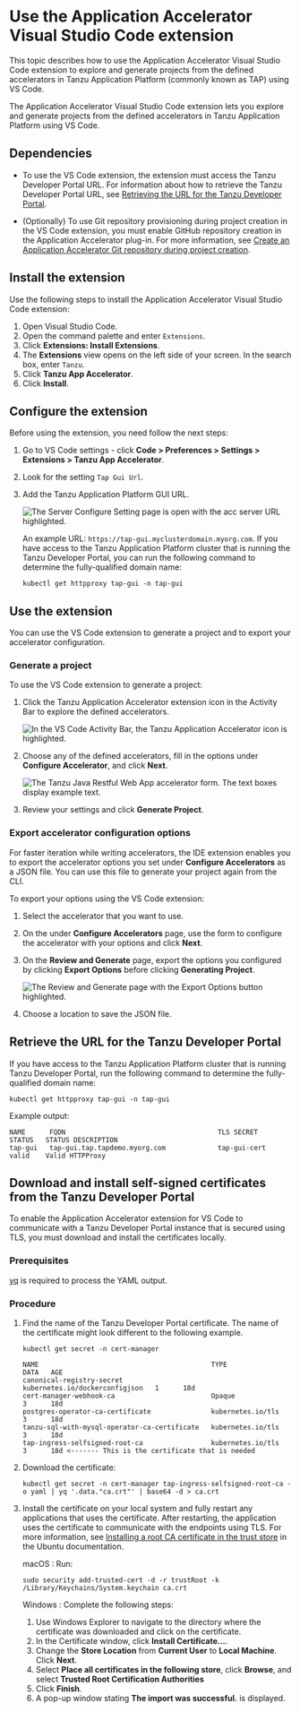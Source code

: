 # Use the Application Accelerator Visual Studio Code extension

This topic describes how to use the Application Accelerator Visual Studio Code extension to explore
and generate projects from the defined accelerators in Tanzu Application Platform (commonly known as TAP) using VS Code.

The Application Accelerator Visual Studio Code extension lets you explore and generate projects
from the defined accelerators in Tanzu Application Platform using VS Code.

## <a id="dependencies"></a> Dependencies

- To use the VS Code extension, the extension must access the Tanzu Developer Portal URL.
  For information about how to retrieve the Tanzu Developer Portal URL, see
  [Retrieving the URL for the Tanzu Developer Portal](#fqdn-tap-gui-url).

- (Optionally) To use Git repository provisioning during project creation in the VS Code extension,
you must enable GitHub repository creation in the Application Accelerator plug-in.
For more information, see [Create an Application Accelerator Git repository during project creation](../tap-gui/plugins/application-accelerator-git-repo.hbs.md).

## <a id="vs-code-app-accel-install"></a> Install the extension

Use the following steps to install the Application Accelerator Visual Studio Code extension:

1. Open Visual Studio Code.
1. Open the command palette and enter `Extensions`.
1. Click **Extensions: Install Extensions**.
1. The **Extensions** view opens on the left side of your screen. In the search box, enter `Tanzu`.
1. Click **Tanzu App Accelerator**.
1. Click **Install**.

## <a id="configure-the-extension"></a> Configure the extension

Before using the extension, you need follow the next steps:

1. Go to VS Code settings - click **Code > Preferences > Settings > Extensions > Tanzu App Accelerator**.

2. Look for the setting `Tap Gui Url`.

3. Add the Tanzu Application Platform GUI URL.

   ![The Server Configure Setting page is open with the acc server URL highlighted.](../images/app-accelerators-vscode-settings-tap-gui-url.png)

    An example URL: `https://tap-gui.myclusterdomain.myorg.com`. If you have access to the Tanzu
    Application Platform cluster that is running the Tanzu Developer Portal, you can run the
    following command to determine the fully-qualified domain name:

    ```console
    kubectl get httpproxy tap-gui -n tap-gui
    ```

## <a id="using-the-extension"></a> Use the extension

You can use the VS Code extension to generate a project and to export your accelerator configuration.

### <a id="generate-project"></a> Generate a project

To use the VS Code extension to generate a project:

1. Click the Tanzu Application Accelerator extension icon in the Activity Bar to explore the defined accelerators.

    ![In the VS Code Activity Bar, the Tanzu Application Accelerator icon is highlighted.](../images/app-accelerators-vscode-icon.png)

1. Choose any of the defined accelerators, fill in the options under **Configure Accelerator**, and click **Next**.

    ![The Tanzu Java Restful Web App accelerator form. The text boxes display example text.](../images/app-accelerators-vscode-form.png)

1. Review your settings and click **Generate Project**.

### <a id="export-options"></a> Export accelerator configuration options

For faster iteration while writing accelerators, the IDE extension enables you to export the accelerator
options you set under **Configure Accelerators** as a JSON file. You can use this file to generate your
project again from the CLI.

To export your options using the VS Code extension:

1. Select the accelerator that you want to use.

1. On the under **Configure Accelerators** page, use the form to configure the accelerator with your
   options and click **Next**.

1. On the **Review and Generate** page, export the options you configured by clicking **Export Options**
   before clicking **Generating Project**.

    ![The Review and Generate page with the Export Options button highlighted.](images/export-options-vscode.png)

1. Choose a location to save the JSON file.

## <a id="fqdn-tap-gui-url"></a> Retrieve the URL for the Tanzu Developer Portal

If you have access to the Tanzu Application Platform cluster that is running Tanzu Developer Portal,
run the following command to determine the fully-qualified domain name:

```console
kubectl get httpproxy tap-gui -n tap-gui
```

Example output:

```console
NAME      FQDN                                      TLS SECRET     STATUS   STATUS DESCRIPTION
tap-gui   tap-gui.tap.tapdemo.myorg.com             tap-gui-cert   valid    Valid HTTPProxy
```

## <a id="dl-inst-ss-certs"></a>Download and install self-signed certificates from the Tanzu Developer Portal

To enable the Application Accelerator extension for VS Code to communicate with a Tanzu Developer Portal instance that is secured using TLS, you must download and install the certificates locally.

### <a id="ss-certs-prereqs"></a>Prerequisites

[yq](https://github.com/mikefarah/yq) is required to process the YAML output.

### <a id="ss-certs-procedure"></a>Procedure

1. Find the name of the Tanzu Developer Portal certificate. The name of the certificate
might look different to the following example.

    ```console
    kubectl get secret -n cert-manager
    ```

    ```console
    NAME                                           TYPE                             DATA   AGE
    canonical-registry-secret                      kubernetes.io/dockerconfigjson   1      18d
    cert-manager-webhook-ca                        Opaque                           3      18d
    postgres-operator-ca-certificate               kubernetes.io/tls                3      18d
    tanzu-sql-with-mysql-operator-ca-certificate   kubernetes.io/tls                3      18d
    tap-ingress-selfsigned-root-ca                 kubernetes.io/tls                3      18d <------- This is the certificate that is needed
    ```

2. Download the certificate:

    ```console
    kubectl get secret -n cert-manager tap-ingress-selfsigned-root-ca -o yaml | yq '.data."ca.crt"' | base64 -d > ca.crt
    ```

3. Install the certificate on your local system and fully restart any applications that uses
the certificate. After restarting, the application uses the certificate to communicate with the
endpoints using TLS. For more information, see [Installing a root CA certificate in the trust store](https://ubuntu.com/server/docs/security-trust-store) in the Ubuntu documentation.

    macOS
    : Run:

      ```console
      sudo security add-trusted-cert -d -r trustRoot -k /Library/Keychains/System.keychain ca.crt
      ```

    Windows
    : Complete the following steps:

      1. Use Windows Explorer to navigate to the directory where the certificate was downloaded and click on the certificate.
      2. In the Certificate window, click **Install Certificate...**.
      3. Change the **Store Location** from **Current User** to **Local Machine**. Click **Next**.
      4. Select **Place all certificates in the following store**, click **Browse**, and select **Trusted Root Certification Authorities**
      5. Click **Finish**.
      6. A pop-up window stating **The import was successful.** is displayed.
